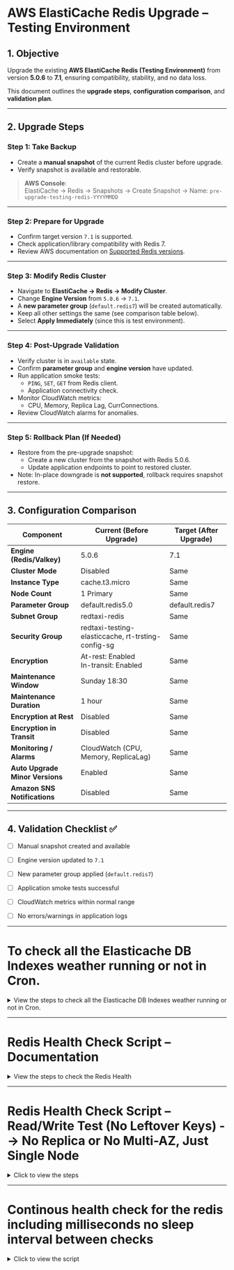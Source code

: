 # AWS ElastiCache Redis Upgrade – Testing Environment

## 1. Objective
Upgrade the existing **AWS ElastiCache Redis (Testing Environment)** from version **5.0.6** to **7.1**, ensuring compatibility, stability, and no data loss.  

This document outlines the **upgrade steps**, **configuration comparison**, and **validation plan**.

---

## 2. Upgrade Steps

### **Step 1: Take Backup**
- Create a **manual snapshot** of the current Redis cluster before upgrade.
- Verify snapshot is available and restorable.

> **AWS Console**:  
ElastiCache → Redis → Snapshots → Create Snapshot → Name: `pre-upgrade-testing-redis-YYYYMMDD`

---

### **Step 2: Prepare for Upgrade**
- Confirm target version `7.1` is supported.
- Check application/library compatibility with Redis 7.
- Review AWS documentation on [Supported Redis versions](https://docs.aws.amazon.com/AmazonElastiCache/latest/red-ug/supported-engine-versions.html).

---

### **Step 3: Modify Redis Cluster**
- Navigate to **ElastiCache → Redis → Modify Cluster**.
- Change **Engine Version** from `5.0.6` → `7.1`.
- A **new parameter group** (`default.redis7`) will be created automatically.
- Keep all other settings the same (see comparison table below).
- Select **Apply Immediately** (since this is test environment).

---

### **Step 4: Post-Upgrade Validation**
- Verify cluster is in `available` state.
- Confirm **parameter group** and **engine version** have updated.
- Run application smoke tests:
  - `PING`, `SET`, `GET` from Redis client.
  - Application connectivity check.
- Monitor CloudWatch metrics:
  - CPU, Memory, Replica Lag, CurrConnections.
- Review CloudWatch alarms for anomalies.

---

### **Step 5: Rollback Plan (If Needed)**
- Restore from the pre-upgrade snapshot:
  - Create a new cluster from the snapshot with Redis 5.0.6.
  - Update application endpoints to point to restored cluster.
- Note: In-place downgrade is **not supported**, rollback requires snapshot restore.

---

## 3. Configuration Comparison

| **Component**            | **Current (Before Upgrade)**                        | **Target (After Upgrade)**            |
|---------------------------|----------------------------------------------------|---------------------------------------|
| **Engine (Redis/Valkey)**| 5.0.6                                              | 7.1                                   |
| **Cluster Mode**          | Disabled                                           | Same                                  |
| **Instance Type**         | cache.t3.micro                                    | Same                                  |
| **Node Count**            | 1 Primary                                          | Same                                  |
| **Parameter Group**       | default.redis5.0                                   | default.redis7                        |
| **Subnet Group**          | redtaxi-redis                                      | Same                                  |
| **Security Group**        | redtaxi-testing-elasticcache, rt-trsting-config-sg | Same                                  |
| **Encryption**            | At-rest: Enabled<br>In-transit: Enabled            | Same                                  |
| **Maintenance Window**    | Sunday 18:30                                       | Same                                  |
| **Maintenance Duration**  | 1 hour                                             | Same                                  |
| **Encryption at Rest**    | Disabled                                           | Same                                  |
| **Encryption in Transit** | Disabled                                           | Same                                  |
| **Monitoring / Alarms**   | CloudWatch (CPU, Memory, ReplicaLag)               | Same                                  |
| **Auto Upgrade Minor Versions** | Enabled                                    | Same                                  |
| **Amazon SNS Notifications** | Disabled                                       | Same                                  |

---

## 4. Validation Checklist ✅

- [ ] Manual snapshot created and available  
- [ ] Engine version updated to `7.1`  
- [ ] New parameter group applied (`default.redis7`)  
- [ ] Application smoke tests successful  
- [ ] CloudWatch metrics within normal range  
- [ ] No errors/warnings in application logs  


---

# To check all the Elasticache DB Indexes weather running or not in Cron.

<details>
  <summary>View the steps to check all the Elasticache DB Indexes weather running or not in Cron.</summary>

## 🔧 Steps

### 1. Install Redis CLI

Make sure your EC2/bastion/wherever the cron runs has `redis-cli` installed:

```bash
sudo yum install -y redis    # Amazon Linux / RHEL
# or
sudo apt-get install -y redis-tools  # Ubuntu/Debian
```

---

### 2. Create a Health Check Script

Create a script, e.g. `/usr/local/bin/check_redis_dbs.sh`:

```bash
#!/bin/bash
# Check all Redis DB indexes and log result
# Usage: ./check_redis_dbs.sh

REDIS_HOST="your-redis-endpoint.amazonaws.com"
REDIS_PORT=6379
MAX_DB=15   # change if you have more DBs
LOG_FILE="/var/log/redis_db_health.log"

TIMESTAMP=$(date "+%Y-%m-%d %H:%M:%S")

echo "===== Redis DB Health Check at $TIMESTAMP =====" >> $LOG_FILE

for DB in $(seq 0 $MAX_DB); do
    # Try a PING on each DB
    RESPONSE=$(redis-cli -h $REDIS_HOST -p $REDIS_PORT -n $DB PING 2>&1)

    if [ "$RESPONSE" == "PONG" ]; then
        echo "DB $DB: RUNNING" >> $LOG_FILE
    else
        echo "DB $DB: NOT RUNNING ($RESPONSE)" >> $LOG_FILE
    fi
done

echo "" >> $LOG_FILE
```

Make it executable:

```bash
chmod +x /usr/local/bin/check_redis_dbs.sh
```

---

### 3. Add Cron Job

Edit cron with:

```bash
crontab -e
```

Add this line to run every 5 minutes during upgrade (adjust as needed):

```bash
*/5 * * * * /usr/local/bin/check_redis_dbs.sh
```

---

### 4. View Logs

All results will go into:

```
/var/log/redis_db_health.log
```

Sample log:

```
===== Redis DB Health Check at 2025-08-26 11:00:00 =====
DB 0: RUNNING
DB 1: RUNNING
DB 2: NOT RUNNING (Error: Connection reset by peer)
...
```

---

### 5. Stop the running cron

<details>
  <summary>Click to view the steps to stop the cron</summary>

## 5.1. Stop the cron schedule (prevent future runs)

Edit the cron table:

```bash
crontab -e
```

* Find the line:

  ```bash
  */1 * * * * /usr/local/bin/check_redis_dbs.sh
  ```
* Delete it (or comment it out with `#`).
* Save and exit.

This stops **new cron runs** from being scheduled.

---

## 5.2. Kill the currently running cron process (if the script is still running)

First, find the process:

```bash
ps -ef | grep check_redis_dbs.sh
```

Example output:

```
root   12345  1  0 10:02 ?  00:00:00 /bin/bash /usr/local/bin/check_redis_dbs.sh
```

Kill it:

```bash
kill -9 12345
```

---

## 5.3. Stop all cron jobs (not usually recommended)

If you want to **stop the cron daemon completely**:

```bash
sudo systemctl stop crond   # Amazon Linux / RHEL
sudo systemctl stop cron    # Ubuntu/Debian
```

To disable auto-start at boot:

```bash
sudo systemctl disable crond
```

---

For the case (just stopping the Redis health check job):

* Remove the line from `crontab -e`
* And kill the process if one is currently running.

</details>

</details>

---

# Redis Health Check Script – Documentation

<details>
  <summary>View the steps to check the Redis Health</summary>

## 1. Purpose

This script continuously checks whether a Redis instance is alive and reachable.
It runs for a configurable duration, at a given interval, takes breaks between cycles, and logs success or failure with timestamps.

---

## 2. Script Location

```bash
/root/redis-health/redis_health.sh
```

---

## 3. Script Content

```bash
#!/bin/bash
# redis_health_flexible.sh
# Simple & customizable Redis health check script

# --- Configuration (YOU can modify these) ---
REDIS_HOST="<elasticahce-end-point>.bp8cjs.ng.0001.aps1.cache.amazonaws.com" # Redis hostname
REDIS_PORT=6379                  # Redis port
RUN_DURATION=300                 # Run time in seconds (e.g., 300s = 5 minutes)
CHECK_INTERVAL=60                # Interval between checks (seconds)
BREAK_DURATION=300               # Break time between runs (seconds)
CYCLES=4                         # How many times to repeat

# --- Log files ---
SUCCESS_LOG="/root/redis-health/redis_success.log"
ERROR_LOG="/root/redis-health/redis_error.log"

# --- Counter for Success logs ---
COUNT=1

for cycle in $(seq 1 $CYCLES); do
    echo "=== Cycle $cycle started at $(date '+%Y-%m-%d %H:%M:%S') ===" >> "$SUCCESS_LOG"
    START_TIME=$(date +%s)
    END_TIME=$((START_TIME + RUN_DURATION))

    while [ $(date +%s) -lt $END_TIME ]; do
        TIMESTAMP=$(date '+%Y-%m-%d %H:%M:%S')
        RESPONSE=$(/usr/local/bin/redis-cli -h "$REDIS_HOST" -p "$REDIS_PORT" PING 2>&1)

        if [ "$RESPONSE" == "PONG" ]; then
            echo "$TIMESTAMP SUCCESS $COUNT" >> "$SUCCESS_LOG"
        else
            echo "$TIMESTAMP FAILURE: $RESPONSE" >> "$ERROR_LOG"
        fi

        COUNT=$((COUNT+1))
        sleep $CHECK_INTERVAL
    done

    if [ $cycle -lt $CYCLES ]; then
        echo "=== Cycle $cycle completed, sleeping for $BREAK_DURATION seconds ===" >> "$SUCCESS_LOG"
        sleep $BREAK_DURATION
    fi
done

echo "=== All cycles finished at $(date '+%Y-%m-%d %H:%M:%S') ===" >> "$SUCCESS_LOG"
```

---

## 4. Configuration Parameters

| Variable         | Description                               |
| ---------------- | ----------------------------------------- |
| `REDIS_HOST`     | Redis cluster/instance hostname           |
| `REDIS_PORT`     | Redis port (default: 6379)                |
| `RUN_DURATION`   | How long to check in each cycle (seconds) |
| `CHECK_INTERVAL` | Interval between checks (seconds)         |
| `BREAK_DURATION` | Pause time after each cycle (seconds)     |
| `CYCLES`         | Number of cycles to repeat                |

---

## 5. Log Files

* **Success Log:**
  `/root/redis-health/redis_success.log`
  Format:

  ```
  2025-08-27 07:35:01 SUCCESS 1
  2025-08-27 07:36:01 SUCCESS 2
  === Cycle 1 completed, sleeping for 300 seconds ===
  ```

* **Error Log:**
  `/root/redis-health/redis_error.log`
  Format:

  ```
  2025-08-27 07:37:10 FAILURE: Could not connect to Redis
  ```

---

## 6. Run Manually

```bash
cd /root/redis-health
nohup sh redis_health.sh > redis_health.out 2>&1 &
```

* Runs in background
* Output stored in `redis_health.out`
* Logs saved in `redis_success.log` and `redis_error.log`

---

## 7. Run with Cron
To run manually
- Want the script `redis_health.sh` (located in `/root/redis-health/`) to keep running **even after closing the SSH session**, It should start it with `nohup` like this:

```bash
cd /root/redis-health
nohup sh redis_health.sh > redis_health.out 2>&1 &
```

* `nohup` → prevents the process from being killed when SSH closes.
* `> redis_health.out 2>&1` → redirects both standard output and errors to a file (`redis_health.out`).
* `&` → puts it in the background.

---

To run automatically every hour:

```bash
crontab -e
```

Add:

```cron
0 * * * * /root/redis-health/redis_health.sh
```

---

## 8. Example Run Cycle (with default settings)

* Check every **60 seconds**
* Run continuously for **5 minutes**
* Take a **5 minute break**
* Repeat **4 times**

Total run time = (5 min check + 5 min break) × 4 = **40 minutes**

---

✅ With this setup:

* You have **continuous monitoring with controlled cycles**
* Logs are **timestamped** for easy troubleshooting
* Can be run **manually** or via **cron automation**

---

</details>

---

# Redis Health Check Script – Read/Write Test (No Leftover Keys) --> No Replica or No Multi-AZ, Just Single Node

<details>
  <summary>Click to view the steps</summary>

## Script Overview

**Filename:** `redis_health_rw_check.sh`
**Purpose:** Monitors Redis availability by performing temporary read/write operations. Tracks successes and failures without leaving any keys behind.

**Key Features:**

* Performs **temporary SET and GET** operations to confirm full read/write functionality.
* **Deletes temporary keys immediately** after each check.
* Logs **successes** and **errors** separately.
* Customizable **check interval**, **total run duration**, and **number of cycles**.

---

## Script Content

```bash
#!/bin/bash
# redis_health_rw_check.sh
# Redis health check with temporary read/write tests, no leftover keys

# --- Configuration ---
REDIS_HOST="<redis-elasticache-endpoint>.bp8cjs.ng.0001.aps1.cache.amazonaws.com"
REDIS_PORT=6379
RUN_DURATION=1200        # Total run time in seconds
CHECK_INTERVAL=10        # Interval between checks in seconds
CYCLES=1                 # Number of cycles

# --- Log files ---
SUCCESS_LOG="/root/redis-health/redis_success.log"
ERROR_LOG="/root/redis-health/redis_error.log"

# --- Counter for Success logs ---
COUNT=1

for cycle in $(seq 1 $CYCLES); do
    echo "=== Cycle $cycle started at $(date '+%Y-%m-%d %H:%M:%S') ===" >> "$SUCCESS_LOG"
    START_TIME=$(date +%s)
    END_TIME=$((START_TIME + RUN_DURATION))

    while [ $(date +%s) -lt $END_TIME ]; do
        TIMESTAMP=$(date '+%Y-%m-%d %H:%M:%S')
        TEMP_KEY="healthcheck_$RANDOM"

        # Try SET
        SET_RESPONSE=$(/usr/local/bin/redis-cli -h "$REDIS_HOST" -p "$REDIS_PORT" SET "$TEMP_KEY" "ok" 2>&1)
        if [[ "$SET_RESPONSE" == "OK" ]]; then
            # Try GET
            GET_RESPONSE=$(/usr/local/bin/redis-cli -h "$REDIS_HOST" -p "$REDIS_PORT" GET "$TEMP_KEY" 2>&1)
            # Delete the temporary key
            /usr/local/bin/redis-cli -h "$REDIS_HOST" -p "$REDIS_PORT" DEL "$TEMP_KEY" >/dev/null 2>&1

            if [[ "$GET_RESPONSE" == "ok" ]]; then
                echo "$TIMESTAMP SUCCESS $COUNT: Redis read/write OK" >> "$SUCCESS_LOG"
            else
                echo "$TIMESTAMP FAILURE $COUNT: GET failed ($GET_RESPONSE)" >> "$ERROR_LOG"
            fi
        else
            echo "$TIMESTAMP FAILURE $COUNT: SET failed ($SET_RESPONSE)" >> "$ERROR_LOG"
        fi

        COUNT=$((COUNT+1))
        sleep $CHECK_INTERVAL
    done
done

echo "=== All cycles finished at $(date '+%Y-%m-%d %H:%M:%S') ===" >> "$SUCCESS_LOG"
```

---

## Configuration Options

| Parameter        | Description                                       | Example Value                           |
| ---------------- | ------------------------------------------------- | --------------------------------------- |
| `REDIS_HOST`     | Redis primary endpoint                            | `redis-primary.xyz.cache.amazonaws.com` |
| `REDIS_PORT`     | Redis port                                        | `6379`                                  |
| `RUN_DURATION`   | Total duration of each cycle in seconds           | `1200` (20 min)                         |
| `CHECK_INTERVAL` | Interval between each read/write check in seconds | `10`                                    |
| `CYCLES`         | Number of cycles to repeat the checks             | `1`                                     |
| `SUCCESS_LOG`    | File path to store successful operations          | `/root/redis-health/redis_success.log`  |
| `ERROR_LOG`      | File path to store failures                       | `/root/redis-health/redis_error.log`    |

---

## Execution

### 1. Ensure script is executable

```bash
chmod +x /root/redis-health/redis_health_rw_check.sh
```

### 2. Run the script in background using `nohup`

```bash
nohup bash /root/redis-health/redis_health_rw_check.sh > /root/redis-health/redis_health_rw.out 2>&1 &
```

* `nohup` ensures the script keeps running even if the terminal is closed.
* Output and errors will be captured in `/root/redis-health/redis_health_rw.out`.

### 3. Monitor logs

* **Success log:** `/root/redis-health/redis_success.log`

  * Shows timestamped successes with counter: `SUCCESS 1, SUCCESS 2 ...`
* **Error log:** `/root/redis-health/redis_error.log`

  * Shows timestamped failures if Redis is unresponsive or read/write fails.

### 4. Optional: Run via cron

To run the script **once every hour**:

```bash
crontab -e
```

Add the line:

```bash
0 * * * * /root/redis-health/redis_health_rw_check.sh
```

---

## How It Works

1. Each loop generates a **temporary key** (`healthcheck_<random>`).
2. Performs a **SET** and then a **GET**.
3. Immediately deletes the temporary key to avoid polluting Redis.
4. Logs **successes** and **failures** with timestamps.
5. Repeats for the specified **RUN\_DURATION** and **CYCLES**.

✅ This ensures **full read/write validation** without leaving any keys behind.

---

## Notes / Best Practices

* Adjust `CHECK_INTERVAL` to detect shorter downtime periods.
* Use **primary Redis endpoint** for read/write validation.
* Review logs periodically to detect any transient failures.
* For long-running monitoring, combine with `logrotate` to prevent log files from growing too large.

Perfect! That’s exactly how you can measure downtime in a single-node ElastiCache setup with auto-failover. Here’s the sequence and what to expect:

---

### 1️⃣ Before upgrade

* Start your **read/write monitoring script** (the one with temporary keys).
* It continuously logs `SUCCESS` in normal operation.

### 2️⃣ During upgrade

* AWS will **replace the node** with the new Redis version.
* There will likely be a **few seconds of downtime**:

  * SET/GET may fail temporarily → these failures get logged in `redis_error.log`.
  * This is exactly the period your script captures as “downtime.”

### 3️⃣ After upgrade

* Once the node is back and healthy:

  * SET/GET will succeed again → logged as `SUCCESS`.
  * Your script will show the exact duration of downtime in your logs (number of failed checks × `CHECK_INTERVAL`).

### 4️⃣ Notes

* With **auto-failover enabled**, if the node had a replica, AWS would promote it temporarily to reduce downtime. But since you have **single-node**, the downtime is for the **whole duration of the upgrade**.
* The **temporary keys** in your script ensure no leftover keys in Redis.

---

✅ **Tip:**

* Keep `CHECK_INTERVAL` small (5–10 seconds) for precise downtime measurement.
* Monitor both `redis_success.log` and `redis_error.log` during upgrade.

</details>

---

# Continous health check for the redis including milliseconds no sleep interval between checks

<details>
  <summary>Click to view the script</summary>

```python
#!/bin/bash
# redis_downtime_probe.sh
# Continuous Redis read/write health check (no leftover keys)

REDIS_HOST="<your-end-point>-dev-upgrade-test.bp8cjs.ng.0001.aps1.cache.amazonaws.com"
REDIS_PORT=6379
RUN_DURATION=1200        # total runtime in seconds (30 min)
CYCLES=1                 # number of cycles

SUCCESS_LOG="/root/redis-downtime-continious/redis_success.log"
ERROR_LOG="/root/redis-downtime-continious/redis_error.log"

COUNT=1

for cycle in $(seq 1 $CYCLES); do
    echo "=== Cycle $cycle started at $(date '+%Y-%m-%d %H:%M:%S.%3N') ===" >> "$SUCCESS_LOG"
    echo "=== Cycle $cycle started at $(date '+%Y-%m-%d %H:%M:%S.%3N') ===" >> "$ERROR_LOG"

    START_TIME=$(date +%s)
    END_TIME=$((START_TIME + RUN_DURATION))

    while [ $(date +%s) -lt $END_TIME ]; do
        TIMESTAMP=$(date '+%Y-%m-%d %H:%M:%S.%3N')  # include milliseconds
        TEMP_KEY="healthcheck_$RANDOM"

        # Try SET
        SET_RESPONSE=$(/usr/local/bin/redis-cli -h "$REDIS_HOST" -p "$REDIS_PORT" SET "$TEMP_KEY" "ok" 2>&1)
        if [[ "$SET_RESPONSE" == "OK" ]]; then
            # Try GET
            GET_RESPONSE=$(/usr/local/bin/redis-cli -h "$REDIS_HOST" -p "$REDIS_PORT" GET "$TEMP_KEY" 2>&1)
            /usr/local/bin/redis-cli -h "$REDIS_HOST" -p "$REDIS_PORT" DEL "$TEMP_KEY" >/dev/null 2>&1

            if [[ "$GET_RESPONSE" == "ok" ]]; then
                echo "$TIMESTAMP SUCCESS $COUNT: Redis read/write OK" >> "$SUCCESS_LOG"
            else
                echo "$TIMESTAMP FAILURE $COUNT: GET failed → Response: $GET_RESPONSE" >> "$ERROR_LOG"
            fi
        else
            echo "$TIMESTAMP FAILURE $COUNT: SET failed → Response: $SET_RESPONSE" >> "$ERROR_LOG"
        fi

        COUNT=$((COUNT+1))
        # No sleep → full continuous probing
    done
done

echo "=== All cycles finished at $(date '+%Y-%m-%d %H:%M:%S.%3N') ===" >> "$SUCCESS_LOG"
echo "=== All cycles finished at $(date '+%Y-%m-%d %H:%M:%S.%3N') ===" >> "$ERROR_LOG"
```
  
</details>
